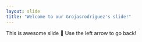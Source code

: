 ```yaml
---
layout: slide
title: "Welcome to our Grojasrodriguez's slide!"
---
```

This is awesome slide :tada:
Use the left arrow to go back!
